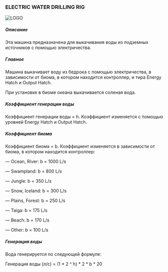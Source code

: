 ### ELECTRIC WATER DRILLING RIG

![LOGO](https://raw.githubusercontent.com/GT-IMPACT/impact-front/main/public/media/gregtech/ElWater.png)

##### Описание

Эта машина предназначена для выкачивания воды из подземных источников с помощью электричества.

##### Главное

Машина выкачивает воду из бедрока с помощью электричества, в зависимости от биома, в котором находится контроллер, и тира Energy Hatch и Output Hatch.

При установке в биоме океана выкачивается соленая вода.

##### Коэффициент генерации воды

Коэффициент генерации воды = h. Коэффициент изменяется с помощью уровней Energy Hatch и Output Hatch.

##### Коэффициент биома

Коэффициент биома = b. Коэффициент изменяется в зависимости от биома, в котором находится контроллер:

— Ocean, River: b = 1000 L/s

— Swampland: b = 800 L/s

— Jungle: b = 350 L/s

— Snow, Iceland: b = 300 L/s

— Plains, Forest: b = 250 L/s

— Taiga: b = 175 L/s

— Beach: b = 170 L/s

— Other: b = 100 L/s

##### Генерация воды

Вода генерируется по следующей формуле:

Генерация воды (л/с) = (1 * 2 ^ h) * 2 * b * 20

